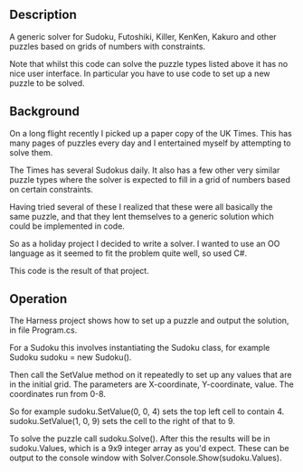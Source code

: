 ## Description

A generic solver for Sudoku, Futoshiki, Killer, KenKen, Kakuro and other puzzles based on grids of numbers with constraints.

Note that whilst this code can solve the puzzle types listed above it has no nice user interface.  In particular you have to use code to set up a new puzzle to be solved.

## Background

On a long flight recently I picked up a paper copy of the UK Times.  This has many pages of puzzles every day and I entertained myself by attempting to solve them.

The Times has several Sudokus daily.  It also has a few other very similar puzzle types where the solver is expected to fill in a grid of numbers based on certain constraints.

Having tried several of these I realized that these were all basically the same puzzle, and that they lent themselves to a generic solution which could be implemented in code.

So as a holiday project I decided to write a solver.  I wanted to use an OO language as it seemed to fit the problem quite well, so used C#.

This code is the result of that project.

## Operation

The Harness project shows how to set up a puzzle and output the solution, in file Program.cs.

For a Sudoku this involves instantiating the Sudoku class, for example Sudoku sudoku = new Sudoku().

Then call the SetValue method on it repeatedly to set up any values that are in the initial grid.  The parameters are X-coordinate, Y-coordinate, value.  The coordinates run from 0-8.

So for example sudoku.SetValue(0, 0, 4) sets the top left cell to contain 4.  sudoku.SetValue(1, 0, 9) sets the cell to the right of that to 9.

To solve the puzzle call sudoku.Solve().  After this the results will be in sudoku.Values, which is a 9x9 integer array as you'd expect.  These can be output to the console window with Solver.Console.Show(sudoku.Values).

